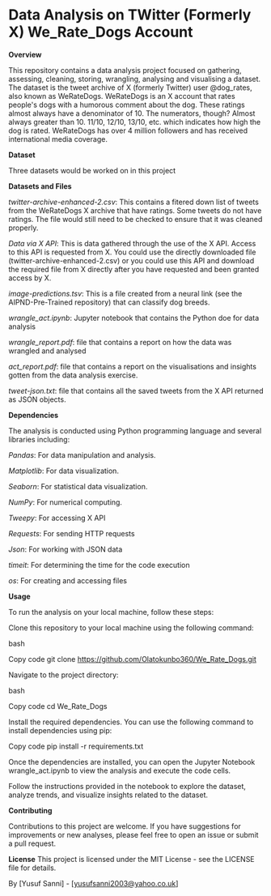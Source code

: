# Data Analysis on TWitter (Formerly X) We_Rate_Dogs Account

**Overview**

This repository contains a data analysis project focused on gathering, assessing, cleaning, storing, wrangling, analysing and visualising a dataset. The dataset is the tweet archive of X (formerly Twitter) user @dog_rates, also known as WeRateDogs. WeRateDogs is an X account that rates people's dogs with a humorous comment about the dog. These ratings almost always have a denominator of 10. The numerators, though? Almost always greater than 10. 11/10, 12/10, 13/10, etc. which indicates how high the dog is rated. WeRateDogs has over 4 million followers and has received international media coverage.

**Dataset**

Three datasets would be worked on in this project

**Datasets and Files**

_twitter-archive-enhanced-2.csv_: This contains a fitered down list of tweets from the WeRateDogs X archive that have ratings. Some tweets do not have ratings. The file would still need to be checked to ensure that it was cleaned properly.

_Data via X API_: This is data gathered through the use of the X API. Access to this API is requested from X. You could use the directly downloaded file (twitter-archive-enhanced-2.csv) or you could use this API and download the required file from X directly after you have requested and been granted access by X.

_image-predictions.tsv_: This is a file created from a neural link (see the AIPND-Pre-Trained repository) that can classify dog breeds.

_wrangle_act.ipynb_: Jupyter notebook that contains the Python doe for data analysis

_wrangle_report.pdf_: file that contains a report on how the data was wrangled and analysed

_act_report.pdf_: file that contains a report on the visualisations and insights gotten from the data analysis exercise.

_tweet-json.txt_: file that contains all the saved tweets from the X API returned as JSON objects.

**Dependencies**

The analysis is conducted using Python programming language and several libraries including:

_Pandas_: For data manipulation and analysis.

_Matplotlib_: For data visualization.

_Seaborn_: For statistical data visualization.

_NumPy_: For numerical computing.

_Tweepy_: For accessing X API

_Requests_: For sending HTTP requests

_Json_: For working with JSON data

_timeit_: For determining the time for the code execution

_os_: For creating and accessing files

**Usage**

To run the analysis on your local machine, follow these steps:

Clone this repository to your local machine using the following command:

bash

Copy code
git clone https://github.com/Olatokunbo360/We_Rate_Dogs.git

Navigate to the project directory:

bash

Copy code
cd We_Rate_Dogs

Install the required dependencies.
You can use the following command to install dependencies using pip:

Copy code
pip install -r requirements.txt

Once the dependencies are installed, you can open the Jupyter Notebook wrangle_act.ipynb to view the analysis and execute the code cells.

Follow the instructions provided in the notebook to explore the dataset, analyze trends, and visualize insights related to the dataset.

**Contributing**

Contributions to this project are welcome. If you have suggestions for improvements or new analyses, please feel free to open an issue or submit a pull request.


**License**
This project is licensed under the MIT License - see the LICENSE file for details.


By [Yusuf Sanni] - [yusufsanni2003@yahoo.co.uk]
















